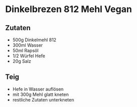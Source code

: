 # Dinkelbrezen 812 Mehl Vegan

## Zutaten

* 500g Dinkelmehl 812
* 300ml Wasser
* 50ml Rapsöl
* 1/2 Würfel Hefe
* 20g Salz

## Teig

* Hefe in Wasser auflösen
* mit 300g Mehl glatt kneten
* restliche Zutaten unterkneten

